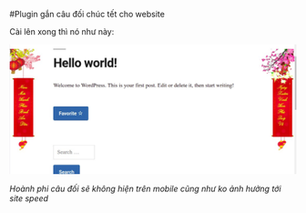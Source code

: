 #Plugin gắn câu đối chúc tết cho website

Cài lên xong thì nó như này:

![Hoành Phi Câu Đối](demo.jpg)



_Hoành phi câu đối sẽ không hiện trên mobile cũng như ko ảnh hưởng tới site speed_